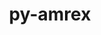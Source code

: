 ---
title: "py-amrex"
layout: cache
categories: [package, develop-2024-05-12]
meta: {"versions": ["24.04"], "compilers": ["gcc@=11.4.0", "gcc@=9.4.0", "oneapi@=2024.0.0"], "oss": ["ubuntu20.04", "ubuntu22.04"], "platforms": ["linux"], "targets": ["neoverse_v1", "neoverse_v2", "ppc64le", "x86_64_v3"], "stacks": ["e4s", "e4s-neoverse-v2", "e4s-neoverse_v1", "e4s-oneapi", "e4s-power", "root"], "num_specs": 5, "num_specs_by_stack": {"root": 5, "e4s-power": 1, "e4s-neoverse_v1": 1, "e4s-neoverse-v2": 1, "e4s": 1, "e4s-oneapi": 1}}
spec_details: [{"hash": "ycgxmeobap7a4dqrok43raa7ueyqx4iz", "compiler": "gcc@=9.4.0", "versions": ["24.04"], "os": "ubuntu20.04", "platform": "linux", "target": "ppc64le", "variants": ["build_system=python_pip", "~cuda", "dimensions=1,2,3", "+mpi", "~openmp", "precision=double", "~rocm", "~tiny_profile"], "stacks": ["root", "e4s-power"], "size": "-", "tarball": "https://binaries.spack.io/releases/develop-2024-05-12/build_cache/linux-ubuntu20.04-ppc64le/gcc-9.4.0/py-amrex-24.04/linux-ubuntu20.04-ppc64le-gcc-9.4.0-py-amrex-24.04-ycgxmeobap7a4dqrok43raa7ueyqx4iz.spack"}, {"hash": "ke2upj2z3d2agmtilrq54t27ejxa2lm4", "compiler": "gcc@=11.4.0", "versions": ["24.04"], "os": "ubuntu22.04", "platform": "linux", "target": "neoverse_v1", "variants": ["build_system=python_pip", "~cuda", "dimensions=1,2,3", "+mpi", "~openmp", "precision=double", "~rocm", "~tiny_profile"], "stacks": ["e4s-neoverse_v1", "root"], "size": "-", "tarball": "https://binaries.spack.io/releases/develop-2024-05-12/build_cache/linux-ubuntu22.04-neoverse_v1/gcc-11.4.0/py-amrex-24.04/linux-ubuntu22.04-neoverse_v1-gcc-11.4.0-py-amrex-24.04-ke2upj2z3d2agmtilrq54t27ejxa2lm4.spack"}, {"hash": "6xf6d6uwdwvpjocymqnxtlcpmqmgyfma", "compiler": "gcc@=11.4.0", "versions": ["24.04"], "os": "ubuntu22.04", "platform": "linux", "target": "neoverse_v2", "variants": ["build_system=python_pip", "~cuda", "dimensions=1,2,3", "+mpi", "~openmp", "precision=double", "~rocm", "~tiny_profile"], "stacks": ["root", "e4s-neoverse-v2"], "size": "-", "tarball": "https://binaries.spack.io/releases/develop-2024-05-12/build_cache/linux-ubuntu22.04-neoverse_v2/gcc-11.4.0/py-amrex-24.04/linux-ubuntu22.04-neoverse_v2-gcc-11.4.0-py-amrex-24.04-6xf6d6uwdwvpjocymqnxtlcpmqmgyfma.spack"}, {"hash": "oxptzm4acs6wy2z4tlu4m6dt6xse3qhj", "compiler": "gcc@=11.4.0", "versions": ["24.04"], "os": "ubuntu22.04", "platform": "linux", "target": "x86_64_v3", "variants": ["build_system=python_pip", "~cuda", "dimensions=1,2,3", "+mpi", "~openmp", "precision=double", "~rocm", "~tiny_profile"], "stacks": ["e4s", "root"], "size": "-", "tarball": "https://binaries.spack.io/releases/develop-2024-05-12/build_cache/linux-ubuntu22.04-x86_64_v3/gcc-11.4.0/py-amrex-24.04/linux-ubuntu22.04-x86_64_v3-gcc-11.4.0-py-amrex-24.04-oxptzm4acs6wy2z4tlu4m6dt6xse3qhj.spack"}, {"hash": "pgef5faijvbzv44kebnynyc4gkecvqfp", "compiler": "oneapi@=2024.0.0", "versions": ["24.04"], "os": "ubuntu22.04", "platform": "linux", "target": "x86_64_v3", "variants": ["build_system=python_pip", "~cuda", "dimensions=1,2,3", "+mpi", "~openmp", "precision=double", "~rocm", "~tiny_profile"], "stacks": ["root", "e4s-oneapi"], "size": "-", "tarball": "https://binaries.spack.io/releases/develop-2024-05-12/build_cache/linux-ubuntu22.04-x86_64_v3/oneapi-2024.0.0/py-amrex-24.04/linux-ubuntu22.04-x86_64_v3-oneapi-2024.0.0-py-amrex-24.04-pgef5faijvbzv44kebnynyc4gkecvqfp.spack"}]
---